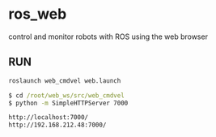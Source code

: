 # ros_web
 control and monitor robots with ROS using the web browser

## RUN
```bat
roslaunch web_cmdvel web.launch
```
```bat
$ cd /root/web_ws/src/web_cmdvel
$ python -m SimpleHTTPServer 7000
```
```bat
http://localhost:7000/
http://192.168.212.48:7000/
```